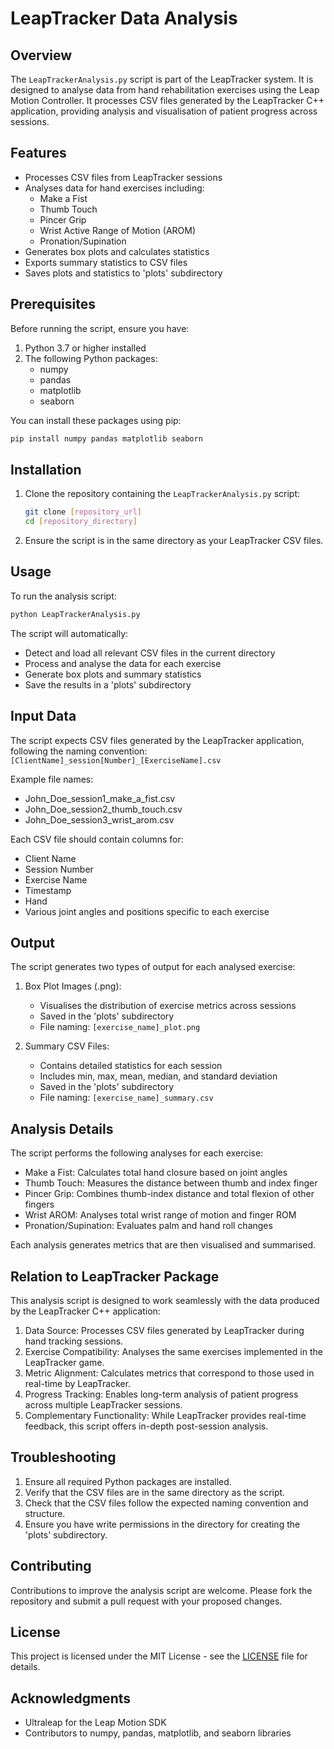 # LeapTracker Data Analysis

## Overview
The `LeapTrackerAnalysis.py` script is part of the LeapTracker system. 
It is designed to analyse data from hand rehabilitation exercises using 
the Leap Motion Controller. It processes CSV files generated by the 
LeapTracker C++ application, providing analysis and visualisation of 
patient progress across sessions.

## Features
- Processes CSV files from LeapTracker sessions
- Analyses data for hand exercises including:
  - Make a Fist
  - Thumb Touch
  - Pincer Grip
  - Wrist Active Range of Motion (AROM)
  - Pronation/Supination
- Generates box plots and calculates statistics
- Exports summary statistics to CSV files
- Saves plots and statistics to 'plots' subdirectory

## Prerequisites
Before running the script, ensure you have:
1. Python 3.7 or higher installed
2. The following Python packages:
   - numpy
   - pandas
   - matplotlib
   - seaborn

You can install these packages using pip:
```bash
pip install numpy pandas matplotlib seaborn
```

## Installation
1. Clone the repository containing the `LeapTrackerAnalysis.py` script:
   ```bash
   git clone [repository_url]
   cd [repository_directory]
   ```
2. Ensure the script is in the same directory as your LeapTracker CSV files.

## Usage
To run the analysis script:
```bash
python LeapTrackerAnalysis.py
```

The script will automatically:
- Detect and load all relevant CSV files in the current directory
- Process and analyse the data for each exercise
- Generate box plots and summary statistics
- Save the results in a 'plots' subdirectory

## Input Data
The script expects CSV files generated by the LeapTracker application, following the naming convention:
`[ClientName]_session[Number]_[ExerciseName].csv`

Example file names:
- John_Doe_session1_make_a_fist.csv
- John_Doe_session2_thumb_touch.csv
- John_Doe_session3_wrist_arom.csv

Each CSV file should contain columns for:
- Client Name
- Session Number
- Exercise Name
- Timestamp
- Hand
- Various joint angles and positions specific to each exercise

## Output
The script generates two types of output for each analysed exercise:

1. Box Plot Images (.png):
   - Visualises the distribution of exercise metrics across sessions
   - Saved in the 'plots' subdirectory
   - File naming: `[exercise_name]_plot.png`

2. Summary CSV Files:
   - Contains detailed statistics for each session
   - Includes min, max, mean, median, and standard deviation
   - Saved in the 'plots' subdirectory
   - File naming: `[exercise_name]_summary.csv`

## Analysis Details
The script performs the following analyses for each exercise:
- Make a Fist: Calculates total hand closure based on joint angles
- Thumb Touch: Measures the distance between thumb and index finger
- Pincer Grip: Combines thumb-index distance and total flexion of other fingers
- Wrist AROM: Analyses total wrist range of motion and finger ROM
- Pronation/Supination: Evaluates palm and hand roll changes

Each analysis generates metrics that are then visualised and summarised.

## Relation to LeapTracker Package
This analysis script is designed to work seamlessly with the data produced by the LeapTracker C++ application:
1. Data Source: Processes CSV files generated by LeapTracker during hand tracking sessions.
2. Exercise Compatibility: Analyses the same exercises implemented in the LeapTracker game.
3. Metric Alignment: Calculates metrics that correspond to those used in real-time by LeapTracker.
4. Progress Tracking: Enables long-term analysis of patient progress across multiple LeapTracker sessions.
5. Complementary Functionality: While LeapTracker provides real-time feedback, this script offers in-depth post-session analysis.

## Troubleshooting
1. Ensure all required Python packages are installed.
2. Verify that the CSV files are in the same directory as the script.
3. Check that the CSV files follow the expected naming convention and structure.
4. Ensure you have write permissions in the directory for creating the 'plots' subdirectory.

## Contributing
Contributions to improve the analysis script are welcome. Please fork the repository and submit a pull request with your proposed changes.

## License
This project is licensed under the MIT License - see the [LICENSE](LICENSE) file for details.

## Acknowledgments
- Ultraleap for the Leap Motion SDK
- Contributors to numpy, pandas, matplotlib, and seaborn libraries